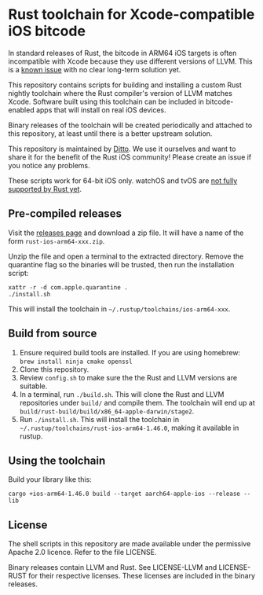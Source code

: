 # Rust toolchain for Xcode-compatible iOS bitcode

In standard releases of Rust, the bitcode in ARM64 iOS targets is often
incompatible with Xcode because they use different versions of LLVM. This is a
[known issue](https://github.com/rust-lang/rust/issues/35968) with no clear
long-term solution yet.

This repository contains scripts for building and installing a custom Rust
nightly toolchain where the Rust compiler's version of LLVM matches Xcode.
Software built using this toolchain can be included in bitcode-enabled apps that
will install on real iOS devices.

Binary releases of the toolchain will be created periodically and attached to
this repository, at least until there is a better upstream solution.

This repository is maintained by [Ditto](https://www.ditto.live). We use it
ourselves and want to share it for the benefit of the Rust iOS community! Please
create an issue if you notice any problems.

These scripts work for 64-bit iOS only. watchOS and tvOS are
[not fully supported by Rust yet](https://github.com/rust-lang/rust/issues/48862).

## Pre-compiled releases

Visit the [releases page](https://github.com/getditto/rust-bitcode/releases) and
download a zip file. It will have a name of the form
`rust-ios-arm64-xxx.zip`.

Unzip the file and open a terminal to the extracted directory. Remove the
quarantine flag so the binaries will be trusted, then run the installation
script:

```
xattr -r -d com.apple.quarantine .
./install.sh
```

This will install the toolchain in `~/.rustup/toolchains/ios-arm64-xxx`.

## Build from source

1. Ensure required build tools are installed. If you are using homebrew: `brew
   install ninja cmake openssl`
2. Clone this repository.
3. Review `config.sh` to make sure the the Rust and LLVM versions are suitable.
4. In a terminal, run `./build.sh`. This will clone the Rust and LLVM
   repositories under `build/` and compile them. The toolchain will end up
   at `build/rust-build/build/x86_64-apple-darwin/stage2`.
5. Run `./install.sh`. This will install the toolchain in
   `~/.rustup/toolchains/rust-ios-arm64-1.46.0`, making it available in rustup.

## Using the toolchain

Build your library like this:

```
cargo +ios-arm64-1.46.0 build --target aarch64-apple-ios --release --lib
```

## License

The shell scripts in this repository are made available under the permissive
Apache 2.0 licence. Refer to the file LICENSE.

Binary releases contain LLVM and Rust. See LICENSE-LLVM and LICENSE-RUST for
their respective licenses. These licenses are included in the binary releases.
